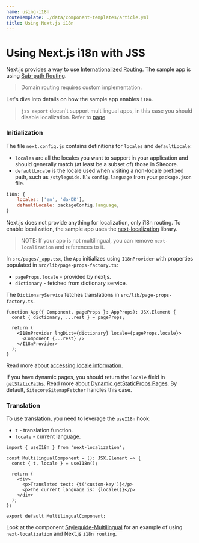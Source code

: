 ```yaml
---
name: using-i18n
routeTemplate: ./data/component-templates/article.yml
title: Using Next.js i18n
---
```

# Using Next.js i18n with JSS

Next.js provides a way to use [Internationalized Routing](https://nextjs.org/docs/advanced-features/i18n-routing).
The sample app is using [Sub-path Routing](https://nextjs.org/docs/advanced-features/i18n-routing#sub-path-routing).

>  Domain routing requires custom implementation. 

Let's dive into details on how the sample app enables `i18n`.

> `jss export` doesn't support multilingual apps, in this case you should disable localization. Refer to [page](/docs/nextjs/deploying-to-production/export).

### Initialization

The file `next.config.js` contains definitions for `locales` and `defaultLocale`:
* `locales` are all the locales you want to support in your application and should generally match (at least be a subset of) those in Sitecore.
* `defaultLocale` is the locale used when visiting a non-locale prefixed path, such as `/styleguide`. It's `config.language` from your `package.json` file.

```js
i18n: {
	locales: ['en', 'da-DK'],
	defaultLocale: packageConfig.language,
}
```

Next.js does not provide anything for localization, only i18n routing. To enable localization, the sample app uses the [next-localization](https://github.com/StarpTech/next-localization) library.

> NOTE: If your app is not multilingual, you can remove `next-localization` and references to it.

In `src/pages/_app.tsx`, the `App` initializes using `I18nProvider` with properties populated in `src/lib/page-props-factory.ts`:
* `pageProps.locale` - provided by nextjs.
* `dictionary` - fetched from dictionary service.

The `DictionaryService` fetches translations in `src/lib/page-props-factory.ts`.

```tsx
function App({ Component, pageProps }: AppProps): JSX.Element {
  const { dictionary, ...rest } = pageProps;

  return (
    <I18nProvider lngDict={dictionary} locale={pageProps.locale}>
      <Component {...rest} />
    </I18nProvider>
  );
}
```

Read more about [accessing locale information](https://nextjs.org/docs/advanced-features/i18n-routing#accessing-the-locale-information).

If you have dynamic pages, you should return the `locale` field in [`getStaticPaths`](https://nextjs.org/docs/basic-features/data-fetching#getstaticpaths-static-generation). Read more about [Dynamic getStaticProps Pages](https://nextjs.org/docs/advanced-features/i18n-routing#dynamic-getstaticprops-pages).
By default, `SitecoreSitemapFetcher` handles this case.

### Translation

To use translation, you need to leverage the `useI18n` hook:
* `t` - translation function.
* `locale` - current language.

```tsx
import { useI18n } from 'next-localization';

const MultilingualComponent = (): JSX.Element => {
  const { t, locale } = useI18n();

  return (
    <div>
      <p>Translated text: {t('custom-key')}</p>
      <p>The current language is: {locale()}</p>
    </div>
  );
};

export default MultilingualComponent;
```

Look at the component [Styleguide-Multilingual](https://github.com/Sitecore/jss/blob/master/samples/nextjs/src/components/styleguide/Styleguide-Multilingual.tsx) for an example of using `next-localization` and Next.js `i18n routing`.
